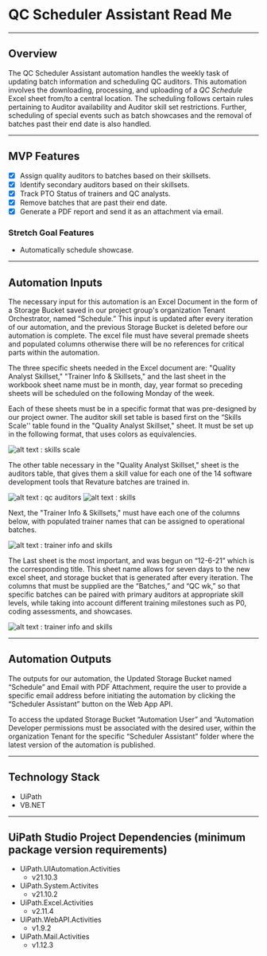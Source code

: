 # QC Scheduler Assistant Read Me

---

## Overview

The QC Scheduler Assistant automation handles the weekly task of updating batch information and scheduling QC auditors. This automation involves the downloading, processing, and uploading of a _QC Schedule_ Excel sheet from/to a central location. The scheduling follows certain rules pertaining to Auditor availability and Auditor skill set restrictions. Further, scheduling of special events such as batch showcases and the removal of batches past their end date is also handled.

---

## MVP Features

- [x] Assign quality auditors to batches based on their skillsets.
- [x] Identify secondary auditors based on their skillsets. 
- [x] Track PTO Status of trainers and QC analysts.
- [x] Remove batches that are past their end date.
- [x] Generate a PDF report and send it as an attachment via email.

### Stretch Goal Features

- Automatically schedule showcase.

---

## Automation Inputs

The necessary input for this automation is an Excel Document in the form of a Storage Bucket saved in our project group's organization Tenant Orchestrator, named “Schedule.” This input is updated after every iteration of our automation, and the previous Storage Bucket is deleted before our automation is complete. 
The excel file must have several premade sheets and populated columns otherwise there will be no references for critical parts within the automation. 

The three specific sheets needed in the Excel document are: "Quality Analyst Skillset," "Trainer Info & Skillsets," and the last sheet in the workbook sheet name must be in month, day, year format so preceding sheets will be scheduled on the following Monday of the week. 

Each of these sheets must be in a specific format that was pre-designed by our project owner. The auditor skill set table is based first on the “Skills Scale'' table found in the "Quality Analyst Skillset," sheet. It must be set up in the following format, that uses colors as equivalencies.

![alt text : skills scale](images/qcSchedulerAssistant_skillsScale.PNG)

The other table necessary in the "Quality Analyst Skillset," sheet is the auditors table, that gives them a skill value for each one of the 14 software development tools that Revature batches are trained in.

![alt text : qc auditors](images/qcSchedulerAssistant_qcAuditors.PNG)
![alt text : skills](images/qcSchedulerAssistant_skills.PNG)

Next, the "Trainer Info & Skillsets," must have each one of the columns below, with populated trainer names that can be assigned to operational batches.

![alt text : trainer info and skills](images/qcSchedulerAssistant_trainerInfo.PNG)

The Last sheet is the most important, and was begun on “12-6-21” which is the corresponding title. This sheet name allows for seven days to the new excel sheet, and storage bucket that is generated after every iteration. The columns that must be supplied are the “Batches,” and “QC wk,” so that specific batches can be paired with primary auditors at appropriate skill levels, while taking into account different training milestones such as P0, coding assessments, and showcases.

![alt text : trainer info and skills](images/qcSchedulerAssistant_schedule.PNG)

---

## Automation Outputs

The outputs for our automation, the Updated Storage Bucket named “Schedule” and Email with PDF Attachment, require the user to provide a specific email address before initiating the automation by clicking the “Scheduler Assistant” button on the Web App API. 

To access the updated Storage Bucket “Automation User” and “Automation Developer permissions must be associated with the desired user, within the organization Tenant for the specific “Scheduler Assistant” folder where the latest version of the automation is published. 

---

## Technology Stack

- UiPath
- VB.NET

---

## UiPath Studio Project Dependencies (minimum package version requirements)

- UiPath.UIAutomation.Activities
	* v21.10.3
- UiPath.System.Activites 
	* v21.10.2
- UiPath.Excel.Activities 
	* v2.11.4
- UiPath.WebAPI.Activities 
	* v1.9.2
- UiPath.Mail.Activities 
	* v1.12.3
